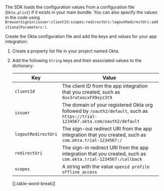 The SDK loads the configuration values from a configuration file (`Okta.plist`) if it exists in your main bundle. You can also specify the values in the code using `BrowserSignin(issuer:clientId:scopes:redirectUri:logoutRedirectUri:additionalParameters:)`.

Create the Okta configuration file and add the keys and values for your app integration:

1. Create a property list file in your project named Okta.
1. Add the following `String` keys and their associated values to the dictionary:

   | Key | Value |
   | --- | ----- |
   | `clientId` | The client ID from the app integration that you created, such as `0ux3rutxocxFX9xyz3t9` |
   | `issuer` | The domain of your registered Okta org followed by `/oauth2/default`, such as `https://trial-1234567.okta.com/oauth2/default` |
   | `logoutRedirectUri` | The sign-out redirect URI from the app integration that you created, such as `com.okta.trial-1234567:/` |
   | `redirectUri` | The sign-in redirect URI from the app integration that you created, such as `com.okta.trial-1234567:/callback` |
   | `scopes` | A string with the value `openid profile offline_access` |
   [[.table-word-break]]
